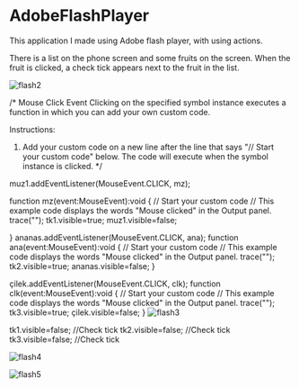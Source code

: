 # AdobeFlashPlayer
This application I made using Adobe flash player, with using actions.

There is a list on the phone screen and some fruits on the screen. When the fruit is clicked, a check tick appears next to the fruit in the list.

![flash2](https://user-images.githubusercontent.com/72500382/99132048-fa4e1a00-2625-11eb-997c-8a6c8233b0f3.png)

/* Mouse Click Event
Clicking on the specified symbol instance executes a function in which you can add your own custom code.

Instructions:
1. Add your custom code on a new line after the line that says "// Start your custom code" below.
The code will execute when the symbol instance is clicked.
*/

muz1.addEventListener(MouseEvent.CLICK, mz);

function mz(event:MouseEvent):void
{
	// Start your custom code
	// This example code displays the words "Mouse clicked" in the Output panel.
	trace("");
	tk1.visible=true;
	muz1.visible=false;
	
}
ananas.addEventListener(MouseEvent.CLICK, ana);
function ana(event:MouseEvent):void
{
	// Start your custom code
	// This example code displays the words "Mouse clicked" in the Output panel.
	trace("");
	tk2.visible=true;
	ananas.visible=false;
}

çilek.addEventListener(MouseEvent.CLICK, clk);
function clk(event:MouseEvent):void
{
	// Start your custom code
	// This example code displays the words "Mouse clicked" in the Output panel.
	trace("");
	tk3.visible=true;
	çilek.visible=false;
}
![flash3](https://user-images.githubusercontent.com/72500382/99132053-ff12ce00-2625-11eb-9150-8079cee8d9b6.png)

tk1.visible=false; //Check tick
tk2.visible=false; //Check tick
tk3.visible=false; //Check tick

![flash4](https://user-images.githubusercontent.com/72500382/99132061-033eeb80-2626-11eb-97d7-263e615dc9a5.png)

![flash5](https://user-images.githubusercontent.com/72500382/99132067-076b0900-2626-11eb-9c7e-e4a6700ad497.png)
